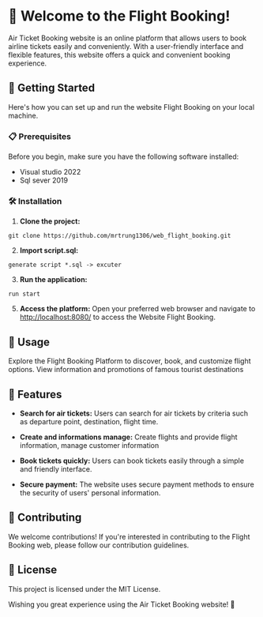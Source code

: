 # 🎉 Welcome to the Flight Booking!

Air Ticket Booking website is an online platform that allows users to book airline tickets easily and conveniently. With a user-friendly interface and flexible features, this website offers a quick and convenient booking experience.

## 🚀 Getting Started

Here's how you can set up and run the website Flight Booking on your local machine.

### 📋 Prerequisites

Before you begin, make sure you have the following software installed:
- Visual studio 2022
- Sql sever 2019

### 🛠️ Installation

1. **Clone the project:**
```
git clone https://github.com/mrtrung1306/web_flight_booking.git
```

2. **Import script.sql:**
```
generate script *.sql -> excuter 
```

3. **Run the application:**
```
run start 
```

5. **Access the platform:** Open your preferred web browser and navigate to <http://localhost:8080/> to access the Website Flight Booking.

## 🎯 Usage

Explore the Flight Booking Platform to discover, book, and customize flight options. View information and promotions of famous tourist destinations

## 🌟 Features

- **Search for air tickets:** Users can search for air tickets by criteria such as departure point, destination, flight time.

- **Create and informations manage:** Create flights and provide flight information, manage customer information

- **Book tickets quickly:** Users can book tickets easily through a simple and friendly interface.

- **Secure payment:** The website uses secure payment methods to ensure the security of users' personal information.

## 🤝 Contributing

We welcome contributions! If you're interested in contributing to the Flight Booking web, please follow our contribution guidelines.

## 📜 License

This project is licensed under the MIT License.

Wishing you great experience using the Air Ticket Booking website! 🎈
